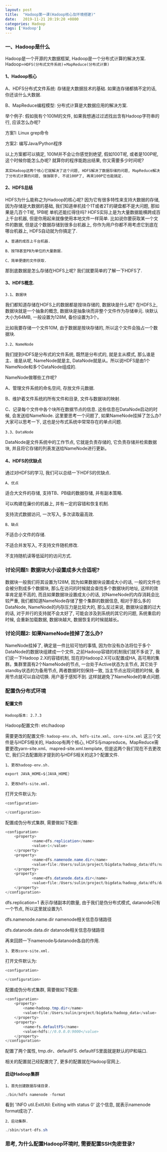 ```yaml
---
layout: post
title:  "Hadoop第一课(Hadoop核心及环境搭建)"
date:   2019-11-21 20:19:20 +0800
categories: Hadoop
tags: ['Hadoop']
---
```


### 一、Hadoop是什么

Hadoop是一个开源的大数据框架, Hadoop是一个分布式计算的解决方案. Hadoop=`HDFS(分布式文件系统)`+`MapReduce(分布式计算)`

#### 1、Hadoop核心

A、HDFS分布式文件系统: 存储是大数据技术的基础. 如果连存储都搞不定的话, 你还谈什么大数据.

B、MapReduce编程模型: 分布式计算是大数据应用的解决方案.

举个例子: 假如我有个100M的文件, 如果我想通过过滤找出含有Hadoop字符串的行, 应该怎么办呢?

方案1: Linux grep命令

方案2: 编写Java/Python程序

以上方案都可以搞定, 100M并不会让你感觉到绝望, 假如100T呢, 或者是100P呢, 这个时候你能怎么办呢? 就算你的程序能跑出结果, 你又需要多少时间呢? 

`其实Hadoop这两个核心它就解决了这个问题, HDFS解决了数据存储的问题, MapReduce解决了分布式计算的问题, 强强联手, 不说100P了, 再来100P它也能搞定. `

#### 2、HDFS总结

HDFS为什么能称之为Hadoop的核心呢? 因为它有很多特性来支持大数据的存储, 因为存储是大数据的基础, 我们知道单机挂个1T或者2T的硬盘都不是大问题, 那如果是几百个T呢, 1PB呢 单机还能扛得住吗? HDFS实际上是为大量数据能横跨成百上千台机器, 但是你用起来就像使用本地文件一样简单. 比如说你要获取某一个文件的数据, 但是这个数据存储到很多台机器上, 你作为用户你都不用考虑它到底在哪台机器上, HDFS自动就为你搞定了.

`A、普通的成百上千台机器.`

`B、按TB甚至PB为单位的大量数据.`

`C、简单便捷的文件获取.`

那到底数据是怎么存储在HDFS上呢? 我们就要简单的了解一下HDFS了.

#### 3、HDFS概念.

`3.1、数据块`

我们都知道存储在HDFS上的数据都是按块存储的, 数据块是什么呢? 在HDFS上, 数据块就是一个抽象的概念, 数据块是抽象块而非整个文件作为存储单元. 块默认大小为64MB, 一般设置为128M, 备份设置为3个。

比如我要存储一个文件10M, 由于数据是按块存储的, 所以这个文件会独占一个数据块.

`3.2、NameNode`

我们提到HDFS是分布式的文件系统, 既然是分布式的, 就是主从模式, 那么谁是主、谁是从呢, NameNode就是主, DataNode就是从。所以说HDFS是由1个NameNode和多个DataNode组成的. 

NameNode做哪些工作呢?

A、管理文件系统的命名空间, 存放文件元数据.

B、维护着文件系统的所有文件和目录, 文件与数据块的映射.

C、记录每个文件中各个块所在数据节点的信息. 这些信息在DataNode启动的时候, 会发送给NameNode. 这里要思考一个问题了, 如果NameNode挂掉了怎么办? 大家可以思考一下, 这也是分布式系统中常常存在的单点问题.

`3.3、DataNode`

DataNode是文件系统中的工作节点, 它就是负责存储的, 它负责存储并检索数据块, 并且将它存储的列表发送给NameNode进行更新。

#### 4、HDFS的优缺点

通过对HDFS的学习, 我们可以总结一下HDFS的优缺点.

`A、优点`

适合大文件的存储, 支持TB、PB级的数据存储, 并有副本策略. 

可以构建在廉价的机器上, 并有一定的容错和恢复机制.

支持流式数据访问, 一次写入, 多次读取最高效.

`B、缺点`

不适合小文件的存储.

不适合并发写入, 不支持文件随机修改. 

不支持随机读等低延时的访问方式.

### 讨论问题1: 数据块大小设置成多大合适呢?

数据块一般我们将其设置为128M, 因为如果数据块设置成大小的话, 一般的文件也会被分割成多个数据块, 那么在访问的时候就会查找多个数据块的地址, 这样的效率肯定是不高的, 而且如果数据块设置成太小的话, 对NameNode的内存消耗会比较严重, 我们都知道NameNode存储了整个集群的数据信息, 相对于那么多的DataNode, NameNode的内存压力是比较大的, 那么反过来说, 数据块设置的过大的话, 对于并行的支持就不会太好了, 可能会涉及到系统的其它的问题, 系统重启的时候, 会重新加载数据, 数据块越大, 数据恢复的时候就越长。

### 讨论问题2: 如果NameNode挂掉了怎么办?

NameNode挂掉了, 确定是一件比较可怕的事情, 因为你没有办法将位于多个DataNode的数据块组建成一个文件, 之前Hadoop容错的机制我们就不多说了, 我们说一下Hadoop 2.X的容错机制, 现在的Hadoop2.X可以配置成HA, 高可用的集群。集群里面有2个NameNode的节点, 一台处于Active状态为主节点, 其它处于standby状态的为备用节点, 两者数据时刻保持一致, 当主节点出现问题的时候, 备用节点就可以自动切换. 用户基于感知不到. 这样就避免了NameNode的单点问题.

### 配置伪分布式环境

#### 配置文件

`Hadoop版本: 2.7.3`

Hadoop配置文件: etc/hadoop

需要更改的配置文件: `hadoop-env.sh`、`hdfs-site.xml`、`core-site.xml` 这三个文件是与HDFS相关的, Hadoop有两个核心, HDFS与mapreduce。MapReduce需要更改yarn-site.xml、mapred-site.xml.template, 但是这两个我们现在不去更改它, 我们只去配置刚才提到的与HDFS相关的这3个配置文件. 

`1、更改hadoop-env.sh.`

```Java
export JAVA_HOME=${JAVA_HOME}
```

`2、更改hdfs-site.xml.`

打开文件默认为:
```Java
<configuration>

</configuration>
```

配置成伪分布式集群, 需要做如下配置:

```Java
<configuration>
	<property>
			<name>dfs.replication</name>
			<value>1</value>
	</property>
	<property>
			<name>dfs.namenode.name.dir</name>
			<value>file:/Users/sulin/project/bigdata/hadoop_data/dfs/name</value>
	</property>
	<property>
			<name>dfs.datanode.data.dir</name>
			<value>file:/Users/sulin/project/bigdata/hadoop_data/dfs/data</value>
	</property>
</configuration>
```

dfs.replication=1 表示存储副本的数量, 由于我们是伪分布式模式, datanode只有一个节点, 所以这里就设置为1.

dfs.namenode.name.dir namenode相关信息存储路径

dfs.datanode.data.dir datanode相关信息存储路径

再来回顾一下namenode与datanode各自的作用.

`3、更改core-site.xml.`

打开文件默认为:
```Java
<configuration>

</configuration>
```

配置成伪分布式集群, 需要做如下配置:
```Java
<configuration>
	<property>
		<name>hadoop.tmp.dir</name>
		<value>file:/Users/sulin/project/bigdata/hadoop_data</value>
	</property>
	<property>
		<name>fs.defaultFS</name>
		<value>hdfs://0.0.0.0:9000</value>
	</property>
</configuration>
```

配置了两个属性, tmp.dir、defaultFS. defaultFS里面就是默认的IP和端口.

相关的配置就己经配置完了, 更多的配置就在Hadoop官网上. 

#### 启动Hadoop集群

`1、首先创建数据存储目录.`

```Java
./bin/hdfs namenode -format
```

看到 'INFO util.ExitUtil: Exiting with status 0' 这个信息, 就表示namenode format成功了.

`2、启动集群.`

```Java
./sbin/start-dfs.sh
```

### 思考, 为什么配置Hadoop环境时, 需要配置SSH免密登录?
